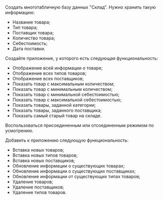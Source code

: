Создать многотабличную базу данных "Склад". Нужно хранить такую информацию:

 * Название товара;
 * Тип товара;
 * Поставщик товара;
 * Количество товара;
 * Себестоимость;
 * Дата поставки.

Создайте приложение, у которого есть следующая функциональность:

 * Отображение всей информации о товаре;
 * Отображение всех типов товаров;
 * Отображение всех поставщиков;
 * Показать товар с максимальным количеством;
 * Показать товар с минимальным количеством;
 * Показать товар с минимальной себестоимостью;
 * Показать товар с максимальной себестоимостью;
 * Показать товары, заданной категории;
 * Показать товары, заданного поставщика;
 * Показать самый старый товар на складе.

Воспользоваться присоединенным или отсоединенным режимом по усмотрению.

Добавить к приложению следующую функциональность:

 * Вставка новых товаров;
 * Вставка новых типов товаров;
 * Вставка новых поставщиков;
 * Обновление информации о существующих товарах;
 * Обновление информации о существующих поставщиках;
 * Обновление информации от существующих типах товаров;
 * Удаление товаров;
 * Удаление поставщиков;
 * Удаление типов товаров.
